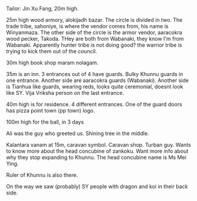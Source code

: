 Tailor: Jin Xu Fang, 20m high. 

25m high wood armory, alokijadh bazar. The circle is divided in two. The trade tribe, sahoniye, is where the vendor comes from, his name is Winyanmaza. The other side of the  circle is the armor vendor, aaracokra wood pecker, Takoda. THey are both from Wabanaki, they know I'm from Wabanaki. Apparently hunter tribe is not doing good? the warrior tribe is trying to kick them out of the council.

30m high book shop maram nolagam. 

35m is an inn. 3 entrances out of 4 have guards. Bulky Khunnu guards in one entrance. Another side are aaracokra guards (Wabanaki). Another side is Tianhua like guards, wearing reds, looks quite ceremonial, doesnt look like SY. Vija Vriksha person on the last entrance.

40m high is for residence. 4 different entrances. One of the guard doors has pizza point town (pp town) logo.

100m high for the ball, in 3 days

Ali was the guy who greeted us. Shining tree in the middle.

Kalantara vanam at 15m, caravan symbol. Caravan shop. Turban guy. Wants to know more about the head concubine of zankoku. Want more info about why they stop expanding to Khunnu. The head concubine name is Ms Mei Ying.

Ruler of Khunnu is also there.

On the way we saw (probably) SY people with dragon and koi in their back side. 

